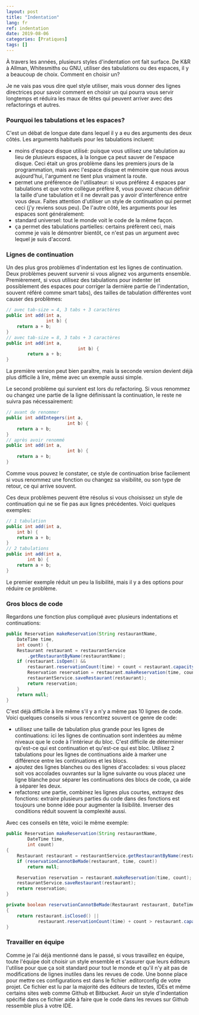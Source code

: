 ```yaml
---
layout: post
title: "Indentation"
lang: fr
ref: indentation
date: 2019-08-06
categories: [Pratiques]
tags: []
---
```

À travers les années, plusieurs styles d'indentation ont fait surface. De K&R à Allman, Whitesmiths ou GNU, utiliser des tabulations ou des espaces, il y a beaucoup de choix. Comment en choisir un?

Je ne vais pas vous dire quel style utiliser, mais vous donner des lignes directrices pour savoir comment en choisir un qui pourra vous servir longtemps et réduira les maux de têtes qui peuvent arriver avec des refactorings et autres.

### Pourquoi les tabulations et les espaces?
C'est un débat de longue date dans lequel il y a eu des arguments des deux côtés. Les arguments habituels pour les tabulations incluent:
- moins d'espace disque utilisé: puisque vous utilisez une tabulation au lieu de plusieurs espaces, à la longue ça peut sauver de l'espace disque. Ceci était un gros problème dans les premiers jours de la programmation, mais avec l'espace disque et mémoire que nous avous aujourd'hui, l'argument ne tient plus vraiment la route.
- permet une préférence de l'utilisateur: si vous préférez 4 espaces par tabulations et que votre collègue préfère 8, vous pouvez chacun définir la taille d'une tabulation et il ne devrait pas y avoir d'interférence entre vous deux. Faites attention d'utiliser un style de continuation qui permet ceci (j'y reviens sous peu).
De l'autre côté, les arguments pour les espaces sont généralement:
- standard universel: tout le monde voit le code de la même façon.
- ça permet des tabulations partielles: certains préfèrent ceci, mais comme je vais le démontrer bientôt, ce n'est pas un argument avec lequel je suis d'accord.

### Lignes de continuation
Un des plus gros problèmes d'indentation est les lignes de continuation. Deux problèmes peuvent survenir si vous alignez vos arguments ensemble. Premièrement, si vous utilisez des tabulations pour indenter (et possiblement des espaces pour corriger la dernière partie de l'indentation, souvent référé comme smart tabs), des tailles de tabulation différentes vont causer des problèmes:
```java
// avec tab-size = 4, 3 tabs + 3 caractères
public int add(int a,
               int b) {
    return a + b;
}
// avec tab-size = 8, 3 tabs + 3 caractères
public int add(int a,
                           int b) {
        return a + b;
}
```
La première version peut bien paraître, mais la seconde version devient déjà plus difficile à lire, même avec un exemple aussi simple.

Le second problème qui survient est lors du refactoring. Si vous renommez ou changez une partie de la ligne définissant la continuation, le reste ne suivra pas nécessairement:
```java
// avant de renommer
public int addIntegers(int a,
                       int b) {
    return a + b;
}
// après avoir renommé
public int add(int a,
                       int b) {
    return a + b;
}
```
Comme vous pouvez le constater, ce style de continuation brise facilement si vous renommez une fonction ou changez sa visibilité, ou son type de retour, ce qui arrive souvent.

Ces deux problèmes peuvent être résolus si vous choisissez un style de continuation qui ne se fie pas aux lignes précédentes. Voici quelques exemples:
```java
// 1 tabulation
public int add(int a,
    int b) {
    return a + b;
}
// 2 tabulations
public int add(int a,
        int b) {
    return a + b;
}
```
Le premier exemple réduit un peu la lisibilité, mais il y a des options pour réduire ce problème.

### Gros blocs de code
Regardons une fonction plus compliqué avec plusieurs indentations et continuations:
```java
public Reservation makeReservation(String restaurantName, 
    DateTime time,
    int count) {
    Restaurant restaurant = restaurantService
        .getRestaurantByName(restaurantName);
    if (restaurant.isOpen() &&
        restaurant.reservationCount(time) + count < restaurant.capacity()) {
        Reservation reservation = restaurant.makeReservation(time, count);
        restaurantService.saveRestaurant(restaurant);
        return reservation;
    }
    return null;
}
```
C'est déjà difficile à lire même s'il y a n'y a même pas 10 lignes de code. Voici quelques conseils si vous rencontrez souvent ce genre de code:
- utilisez une taille de tabulation plus grande pour les lignes de continuations: ici les lignes de continuation sont indentées au même niveaux que le code à l'intérieur du bloc. C'est difficile de déterminer qu'est-ce qui est continuation et qu'est-ce qui est bloc. Utilisez 2 tabulations pour les lignes de continuations aide à marker une différence entre les continuations et les blocs.
- ajoutez des lignes blanches ou des lignes d'accolades: si vous placez soit vos accolades ouvrantes sur la ligne suivante ou vous placez une ligne blanche pour séparer les continuations des blocs de code, ça aide à séparer les deux.
- refactorez une partie, combinez les lignes plus courtes, extrayez des fonctions: extraire plusieurs parties du code dans des fonctions est toujours une bonne idée pour augmenter la lisibilité. Inverser des conditions réduit souvent la complexité aussi.

Avec ces conseils en tête, voici le même exemple:
```java
public Reservation makeReservation(String restaurantName,
        DateTime time,
        int count)
{
    Restaurant restaurant = restaurantService.getRestaurantByName(restaurantName);
    if (reservationCannotBeMade(restaurant, time, count))
        return null;

    Reservation reservation = restaurant.makeReservation(time, count);
    restaurantService.saveRestaurant(restaurant);
    return reservation;
}

private boolean reservationCannotBeMade(Restaurant restaurant, DateTime time, int count) 
{
    return restaurant.isClosed() ||
            restaurant.reservationCount(time) + count > restaurant.capacity();
}
```

### Travailler en équipe
Comme je l'ai déjà mentionné dans le passé, si vous travaillez en équipe, toute l'équipe doit choisir un style ensemble et s'assurer que leurs éditeurs l'utilise pour que ça soit standard pour tout le monde et qu'il n'y ait pas de modifications de lignes inutiles dans les revues de code. Une bonne place pour mettre ces configurations est dans le fichier .editorconfig de votre projet. Ce fichier est lu par la majorité des éditeurs de textes, IDEs et même certains sites web comme Github et Bitbucket. Avoir un style d'indentation spécifié dans ce fichier aide à faire que le code dans les revues sur Github ressemble plus à votre IDE.
